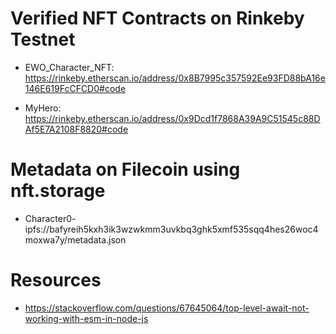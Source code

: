 # Verified NFT Contracts on Rinkeby Testnet

- EWO_Character_NFT: https://rinkeby.etherscan.io/address/0x8B7995c357592Ee93FD88bA16e146E619FcCFCD0#code


- MyHero: https://rinkeby.etherscan.io/address/0x9Dcd1f7868A39A9C51545c88DAf5E7A2108F8820#code


# Metadata on Filecoin using nft.storage

- Character0- ipfs://bafyreih5kxh3ik3wzwkmm3uvkbq3ghk5xmf535sqq4hes26woc4moxwa7y/metadata.json

# Resources 
- https://stackoverflow.com/questions/67645064/top-level-await-not-working-with-esm-in-node-js
